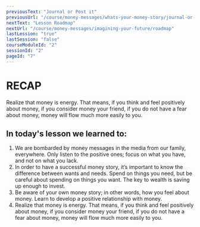 ```yaml
---
previousText: "Journal or Post it"
previousUrl: "/course/money-messages/whats-your-money-story/journal-or-post-it"
nextText: "Lesson Roadmap"
nextUrl: "/course/money-messages/imagining-your-future/roadmap"
lastLession: "true"
lastSession: "false"
courseModuleId: "2"
sessionId: "2"
pageId: "7"
---
```



# RECAP

<sparkle-character-intro position="right" character="jen">
Realize that money is energy. That means, if you think and feel positively about money, if you consider money your friend, if you do not have a fear about money, money will flow much more easily to you.
</sparkle-character-intro>

## In today's lesson we learned to:
1. We are bombarded by money messages in the media from our family, everywhere. Only listen to the positive ones; focus on what you have, and not on what you lack.
2. In order to have a successful money story, it’s important to know the difference between wants and needs. Spend on things you need, but be careful about spending on things you want. The key to wealth is saving up enough to invest.
3. Be aware of your own money story; in other words, how you feel about money. Learn to develop a positive relationship with money.
4. Realize that money is energy. That means, if you think and feel positively about money, if you consider money your friend, if you do not have a fear about money, money will flow much more easily to you.
